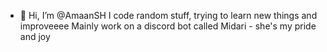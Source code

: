 - 👋 Hi, I’m @AmaanSH
I code random stuff, trying to learn new things and improveeee
Mainly work on a discord bot called Midari - she's my pride and joy

<!---
AmaanSH/AmaanSH is a ✨ special ✨ repository because its `README.md` (this file) appears on your GitHub profile.
You can click the Preview link to take a look at your changes.
--->
